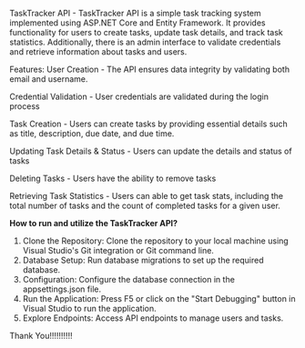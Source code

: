 TaskTracker API
      - TaskTracker API is a simple task tracking system implemented using ASP.NET Core and Entity Framework. It provides functionality for users to create tasks, update task details, and track task statistics. Additionally, there is an admin interface to validate credentials and retrieve information about tasks and users.

Features:
User Creation
      - The API ensures data integrity by validating both email and username.

Credential Validation
      - User credentials are validated during the login process

Task Creation
      - Users can create tasks by providing essential details such as title, description, due date, and due time.

Updating Task Details & Status
      - Users can update the details and status of tasks

Deleting Tasks
      - Users have the ability to remove tasks
      
Retrieving Task Statistics
    - Users can able to get task stats, including the total number of tasks and the count of completed tasks for a given user.


    
**How to run and utilize the TaskTracker API?**

1. Clone the Repository: Clone the repository to your local machine using Visual Studio's Git integration or Git command line.
2. Database Setup: Run database migrations to set up the required database.
3. Configuration: Configure the database connection in the appsettings.json file.
4. Run the Application: Press F5 or click on the "Start Debugging" button in Visual Studio to run the application.
5. Explore Endpoints: Access API endpoints to manage users and tasks.

Thank You!!!!!!!!!!
